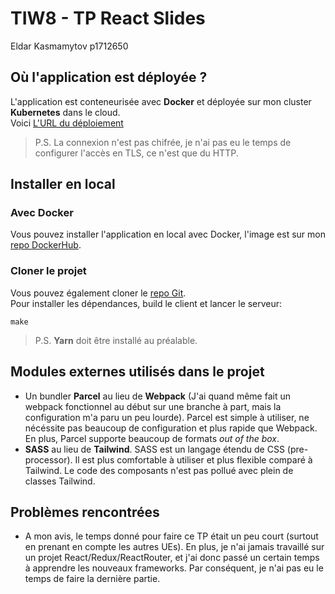 # TIW8 - TP React Slides

Eldar Kasmamytov p1712650

Où l'application est déployée ?
---

L'application est conteneurisée avec **Docker** et déployée sur mon cluster **Kubernetes** dans le cloud.  
Voici [L'URL du déploiement](http://130.162.234.201/edit)  

> P.S. La connexion n'est pas chifrée, je n'ai pas eu le temps de configurer l'accès en TLS, ce n'est que du HTTP.

Installer en local
---

### Avec Docker

Vous pouvez installer l'application en local avec Docker, l'image est sur mon [repo DockerHub](https://hub.docker.com/r/marbrex/react-slides).

### Cloner le projet

Vous pouvez également cloner le [repo Git](https://forge.univ-lyon1.fr/p1712650/tiw-react-slides).  
Pour installer les dépendances, build le client et lancer le serveur:  
```shell
make
```

> P.S. **Yarn** doit être installé au préalable.

Modules externes utilisés dans le projet
---

- Un bundler **Parcel** au lieu de **Webpack** (J'ai quand même fait un webpack fonctionnel au début sur une branche à part, mais la configuration m'a paru un peu lourde). Parcel est simple à utiliser, ne nécéssite pas beaucoup de configuration et plus rapide que Webpack. En plus, Parcel supporte beaucoup de formats *out of the box*.
- **SASS** au lieu de **Tailwind**. SASS est un langage étendu de CSS (pre-processor). Il est plus comfortable à utiliser et plus flexible comparé à Tailwind. Le code des composants n'est pas pollué avec plein de classes Tailwind.

Problèmes rencontrées
---

- A mon avis, le temps donné pour faire ce TP était un peu court (surtout en prenant en compte les autres UEs). En plus, je n'ai jamais travaillé sur un projet React/Redux/ReactRouter, et j'ai donc passé un certain temps à apprendre les nouveaux frameworks. Par conséquent, je n'ai pas eu le temps de faire la dernière partie.